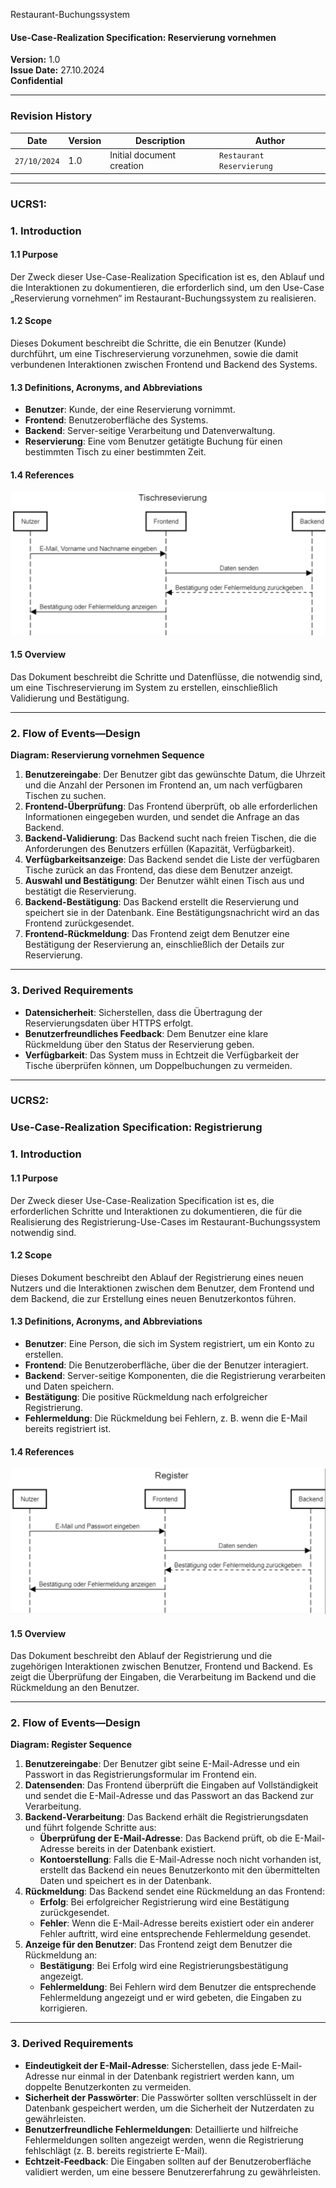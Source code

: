 Restaurant-Buchungssystem

#### Use-Case-Realization Specification: Reservierung vornehmen
**Version:** 1.0  
**Issue Date:** 27.10.2024  
**Confidential**  

---

### Revision History
| Date        | Version | Description                | Author |
|-------------|---------|----------------------------|--------|
| `27/10/2024` | 1.0     | Initial document creation | `Restaurant Reservierung`|

---
### UCRS1:

### 1. Introduction

#### 1.1 Purpose
Der Zweck dieser Use-Case-Realization Specification ist es, den Ablauf und die Interaktionen zu dokumentieren, die erforderlich sind, um den Use-Case „Reservierung vornehmen“ im Restaurant-Buchungssystem zu realisieren.

#### 1.2 Scope
Dieses Dokument beschreibt die Schritte, die ein Benutzer (Kunde) durchführt, um eine Tischreservierung vorzunehmen, sowie die damit verbundenen Interaktionen zwischen Frontend und Backend des Systems.

#### 1.3 Definitions, Acronyms, and Abbreviations
- **Benutzer**: Kunde, der eine Reservierung vornimmt.
- **Frontend**: Benutzeroberfläche des Systems.
- **Backend**: Server-seitige Verarbeitung und Datenverwaltung.
- **Reservierung**: Eine vom Benutzer getätigte Buchung für einen bestimmten Tisch zu einer bestimmten Zeit.

#### 1.4 References
![Reservierung vornehmen](https://github.com/AlinaBoess/SoftwareEngineeringProjektTINF23B5/blob/082cfdb95cc8353bb9843dec2bdcf50d49c8e8dd/documentation/SRS/Bilder/Reservieren.png)


#### 1.5 Overview
Das Dokument beschreibt die Schritte und Datenflüsse, die notwendig sind, um eine Tischreservierung im System zu erstellen, einschließlich Validierung und Bestätigung.

---

### 2. Flow of Events—Design

**Diagram: Reservierung vornehmen Sequence**

1. **Benutzereingabe**: Der Benutzer gibt das gewünschte Datum, die Uhrzeit und die Anzahl der Personen im Frontend an, um nach verfügbaren Tischen zu suchen.
2. **Frontend-Überprüfung**: Das Frontend überprüft, ob alle erforderlichen Informationen eingegeben wurden, und sendet die Anfrage an das Backend.
3. **Backend-Validierung**: Das Backend sucht nach freien Tischen, die die Anforderungen des Benutzers erfüllen (Kapazität, Verfügbarkeit).
4. **Verfügbarkeitsanzeige**: Das Backend sendet die Liste der verfügbaren Tische zurück an das Frontend, das diese dem Benutzer anzeigt.
5. **Auswahl und Bestätigung**: Der Benutzer wählt einen Tisch aus und bestätigt die Reservierung.
6. **Backend-Bestätigung**: Das Backend erstellt die Reservierung und speichert sie in der Datenbank. Eine Bestätigungsnachricht wird an das Frontend zurückgesendet.
7. **Frontend-Rückmeldung**: Das Frontend zeigt dem Benutzer eine Bestätigung der Reservierung an, einschließlich der Details zur Reservierung.

---

### 3. Derived Requirements

- **Datensicherheit**: Sicherstellen, dass die Übertragung der Reservierungsdaten über HTTPS erfolgt.
- **Benutzerfreundliches Feedback**: Dem Benutzer eine klare Rückmeldung über den Status der Reservierung geben.
- **Verfügbarkeit**: Das System muss in Echtzeit die Verfügbarkeit der Tische überprüfen können, um Doppelbuchungen zu vermeiden.

---

### UCRS2:


### Use-Case-Realization Specification: Registrierung

### 1. Introduction

#### 1.1 Purpose
Der Zweck dieser Use-Case-Realization Specification ist es, die erforderlichen Schritte und Interaktionen zu dokumentieren, die für die Realisierung des Registrierung-Use-Cases im Restaurant-Buchungssystem notwendig sind.

#### 1.2 Scope
Dieses Dokument beschreibt den Ablauf der Registrierung eines neuen Nutzers und die Interaktionen zwischen dem Benutzer, dem Frontend und dem Backend, die zur Erstellung eines neuen Benutzerkontos führen.

#### 1.3 Definitions, Acronyms, and Abbreviations
- **Benutzer**: Eine Person, die sich im System registriert, um ein Konto zu erstellen.
- **Frontend**: Die Benutzeroberfläche, über die der Benutzer interagiert.
- **Backend**: Server-seitige Komponenten, die die Registrierung verarbeiten und Daten speichern.
- **Bestätigung**: Die positive Rückmeldung nach erfolgreicher Registrierung.
- **Fehlermeldung**: Die Rückmeldung bei Fehlern, z. B. wenn die E-Mail bereits registriert ist.

#### 1.4 References
![Register](https://github.com/AlinaBoess/SoftwareEngineeringProjektTINF23B5/blob/082cfdb95cc8353bb9843dec2bdcf50d49c8e8dd/documentation/SRS/Bilder/Register.png)

#### 1.5 Overview
Das Dokument beschreibt den Ablauf der Registrierung und die zugehörigen Interaktionen zwischen Benutzer, Frontend und Backend. Es zeigt die Überprüfung der Eingaben, die Verarbeitung im Backend und die Rückmeldung an den Benutzer.

---

### 2. Flow of Events—Design

**Diagram: Register Sequence**

1. **Benutzereingabe**: Der Benutzer gibt seine E-Mail-Adresse und ein Passwort in das Registrierungsformular im Frontend ein.
2. **Datensenden**: Das Frontend überprüft die Eingaben auf Vollständigkeit und sendet die E-Mail-Adresse und das Passwort an das Backend zur Verarbeitung.
3. **Backend-Verarbeitung**: Das Backend erhält die Registrierungsdaten und führt folgende Schritte aus:
   - **Überprüfung der E-Mail-Adresse**: Das Backend prüft, ob die E-Mail-Adresse bereits in der Datenbank existiert.
   - **Kontoerstellung**: Falls die E-Mail-Adresse noch nicht vorhanden ist, erstellt das Backend ein neues Benutzerkonto mit den übermittelten Daten und speichert es in der Datenbank.
4. **Rückmeldung**: Das Backend sendet eine Rückmeldung an das Frontend:
   - **Erfolg**: Bei erfolgreicher Registrierung wird eine Bestätigung zurückgesendet.
   - **Fehler**: Wenn die E-Mail-Adresse bereits existiert oder ein anderer Fehler auftritt, wird eine entsprechende Fehlermeldung gesendet.
5. **Anzeige für den Benutzer**: Das Frontend zeigt dem Benutzer die Rückmeldung an:
   - **Bestätigung**: Bei Erfolg wird eine Registrierungsbestätigung angezeigt.
   - **Fehlermeldung**: Bei Fehlern wird dem Benutzer die entsprechende Fehlermeldung angezeigt und er wird gebeten, die Eingaben zu korrigieren.

---

### 3. Derived Requirements

- **Eindeutigkeit der E-Mail-Adresse**: Sicherstellen, dass jede E-Mail-Adresse nur einmal in der Datenbank registriert werden kann, um doppelte Benutzerkonten zu vermeiden.
- **Sicherheit der Passwörter**: Die Passwörter sollten verschlüsselt in der Datenbank gespeichert werden, um die Sicherheit der Nutzerdaten zu gewährleisten.
- **Benutzerfreundliche Fehlermeldungen**: Detaillierte und hilfreiche Fehlermeldungen sollten angezeigt werden, wenn die Registrierung fehlschlägt (z. B. bereits registrierte E-Mail).
- **Echtzeit-Feedback**: Die Eingaben sollten auf der Benutzeroberfläche validiert werden, um eine bessere Benutzererfahrung zu gewährleisten.

